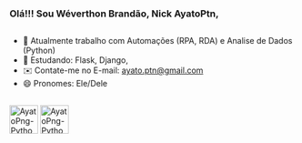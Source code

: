 ### Olá!!! Sou Wéverthon Brandão, Nick AyatoPtn, 

##

- 🔭 Atualmente trabalho com Automações (RPA, RDA) e Analise de Dados (Python)
- 🌱 Estudando: Flask, Django, 
- ✉️ Contate-me no E-mail: ayato.ptn@gmail.com 
- 😄 Pronomes: Ele/Dele

##

<div>
  <img aling="center" alt= 'AyatoPng-Python' height= "50" width="50" src="https://cdn.jsdelivr.net/gh/devicons/devicon/icons/python/python-original.svg" />
  <img aling="center" alt= 'AyatoPng-Python' height= "50" width="50" src="https://cdn.jsdelivr.net/gh/devicons/devicon/icons/selenium/selenium-original.svg" />
</div>


<!--
**AyatoPtn/AyatoPtn** is a ✨ _special_ ✨ repository because its `README.md` (this file) appears on your GitHub profile.

Here are some ideas to get you started:

- 🔭 I’m currently working on ...
- 🌱 I’m currently learning ...
- 👯 I’m looking to collaborate on ...
- 🤔 I’m looking for help with ...
- 💬 Ask me about ...
- 📫 How to reach me: ...
- 😄 Pronouns: ...
- ⚡ Fun fact: ...
-->
